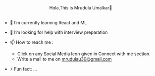 <div align="center" font-size="24px">Hola,This is Mrudula Umalkar👋</div>
<br>



- 🌱 I’m currently learning React and ML
- 🤔 I’m looking for help with interview preparation
- 📫 How to reach me : 
     <ul>
  <li>Click on any Social Media Icon given in Connect with me section.</li>
     <li>Write a mail to me on <a href="mrudulau30@gmail.com">mrudulau30@gmail.com</a></li>
  </ul>

- ⚡ Fun fact: ...


